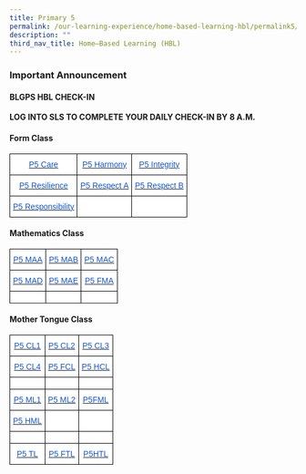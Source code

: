 ```yaml
---
title: Primary 5
permalink: /our-learning-experience/home-based-learning-hbl/permalink5/
description: ""
third_nav_title: Home–Based Learning (HBL)
---
```

### Important&nbsp;Announcement

#### BLGPS HBL CHECK-IN

**LOG INTO SLS TO COMPLETE YOUR DAILY CHECK-IN BY 8 A.M.**

#### Form Class

<style type="text/css">
.tg  {border-collapse:collapse;border-spacing:0;}
.tg td{border-color:black;border-style:solid;border-width:1px;font-family:Arial, sans-serif;font-size:14px;
  overflow:hidden;padding:10px 5px;word-break:normal;}
.tg th{border-color:black;border-style:solid;border-width:1px;font-family:Arial, sans-serif;font-size:14px;
  font-weight:normal;overflow:hidden;padding:10px 5px;word-break:normal;}
.tg .tg-db9x{background-color:#FFF;color:#15C;text-align:center;text-decoration:underline;vertical-align:top}
.tg .tg-ktyi{background-color:#FFF;text-align:left;vertical-align:top}
</style>
<table class="tg">
<thead>
  <tr>
    <th class="tg-db9x"><a href="https://docs.google.com/document/d/1brIV20GSPHzRhb4einMbtu6fWra1xMoH/edit"><span style="color:#15C;background-color:transparent">P5 Care</span></a></th>
    <th class="tg-db9x"><a href="https://docs.google.com/document/d/1ABzxFykJzocnKQtxhH-6m2LW-nRLBfsB/edit"><span style="color:#15C;background-color:transparent">P5 Harmony</span></a></th>
    <th class="tg-db9x"><a href="https://docs.google.com/document/d/1axG_TP8ialFVai9LoLQSKi-ZIcm6R5PT/edit?usp=sharing&amp;ouid=105417872371350287373&amp;rtpof=true&amp;sd=true"><span style="color:#15C;background-color:transparent">P5 Integrity</span></a></th>
  </tr>
</thead>
<tbody>
  <tr>
    <td class="tg-db9x"><a href="https://docs.google.com/document/d/18znywJreDfAoFVAQ9V90JSDtrnr-o1iw/edit"><span style="color:#15C;background-color:transparent">P5 Resilience</span></a></td>
    <td class="tg-db9x"><a href="https://docs.google.com/document/d/1MNYJXHdO6kE6I78JG_B-WUaQam6Vaiqe/edit?usp=sharing&amp;ouid=105417872371350287373&amp;rtpof=true&amp;sd=true"><span style="color:#15C;background-color:transparent">P5 Respect A</span></a></td>
    <td class="tg-db9x"><a href="https://docs.google.com/document/d/1DSSXso6fyqPbwwJSmHZvEfDlPDb_YBwk/edit?usp=sharing&amp;ouid=105417872371350287373&amp;rtpof=true&amp;sd=true"><span style="color:#15C;background-color:transparent">P5 Respect B</span></a></td>
  </tr>
  <tr>
    <td class="tg-db9x"><a href="https://docs.google.com/document/d/17g2dnG8OigUFSFrhEHQ9_vA3LNdvD9Rn/edit?usp=sharing&amp;ouid=105417872371350287373&amp;rtpof=true&amp;sd=true"><span style="color:#15C;background-color:transparent">P5 Responsibility</span></a></td>
    <td class="tg-ktyi"></td>
    <td class="tg-ktyi"></td>
  </tr>
</tbody>
</table>

#### Mathematics Class


<style type="text/css">
.tg  {border-collapse:collapse;border-spacing:0;}
.tg td{border-color:black;border-style:solid;border-width:1px;font-family:Arial, sans-serif;font-size:14px;
  overflow:hidden;padding:10px 5px;word-break:normal;}
.tg th{border-color:black;border-style:solid;border-width:1px;font-family:Arial, sans-serif;font-size:14px;
  font-weight:normal;overflow:hidden;padding:10px 5px;word-break:normal;}
.tg .tg-db9x{background-color:#FFF;color:#15C;text-align:center;text-decoration:underline;vertical-align:top}
.tg .tg-ktyi{background-color:#FFF;text-align:left;vertical-align:top}
</style>
<table class="tg">
<thead>
  <tr>
    <th class="tg-db9x"><a href="https://docs.google.com/document/d/1s77z_5OOjhqyr-KelD-ppNbWO1baBpAI/edit?usp=sharing&amp;ouid=105417872371350287373&amp;rtpof=true&amp;sd=true"><span style="color:#15C;background-color:transparent">P5 MAA</span></a></th>
    <th class="tg-db9x"><a href="https://docs.google.com/document/d/1EDeTOnN4ZWogh7QHquVJ6-s-RdGE10xQ/edit"><span style="color:#15C;background-color:transparent">P5 MAB</span></a></th>
    <th class="tg-db9x"><a href="https://docs.google.com/document/d/1_8WeNoFxKoh86RI2KhR3GhiIU6h-qXjG/edit?usp=sharing&amp;ouid=105417872371350287373&amp;rtpof=true&amp;sd=true"><span style="color:#15C;background-color:transparent">P5 MAC</span></a></th>
  </tr>
</thead>
<tbody>
  <tr>
    <td class="tg-db9x"><a href="https://docs.google.com/document/d/1IZGZ7ZIHmV2xvl7Lf8Uzgypb3Pl0PcVr/edit"><span style="color:#15C;background-color:transparent">P5 MAD</span></a></td>
    <td class="tg-db9x"><a href="https://docs.google.com/document/d/1BAUyUTllCtqr_G0h4xsp81XsbSSjz-W_/edit?usp=sharing&amp;ouid=105417872371350287373&amp;rtpof=true&amp;sd=true"><span style="color:#15C;background-color:transparent">P5 MAE</span></a></td>
    <td class="tg-db9x"><a href="https://docs.google.com/document/d/1yN4yYFJvH7WeXsky-70dXdxSkjCujujX/edit"><span style="color:#15C;background-color:transparent">P5 FMA</span></a></td>
  </tr>
  <tr>
    <td class="tg-ktyi"></td>
    <td class="tg-ktyi"></td>
    <td class="tg-ktyi"></td>
  </tr>
  <tr>
  </tr>
</tbody>
</table>

#### Mother Tongue Class


<style type="text/css">
.tg  {border-collapse:collapse;border-spacing:0;}
.tg td{border-color:black;border-style:solid;border-width:1px;font-family:Arial, sans-serif;font-size:14px;
  overflow:hidden;padding:10px 5px;word-break:normal;}
.tg th{border-color:black;border-style:solid;border-width:1px;font-family:Arial, sans-serif;font-size:14px;
  font-weight:normal;overflow:hidden;padding:10px 5px;word-break:normal;}
.tg .tg-db9x{background-color:#FFF;color:#15C;text-align:center;text-decoration:underline;vertical-align:top}
.tg .tg-ktyi{background-color:#FFF;text-align:left;vertical-align:top}
</style>
<table class="tg">
<thead>
  <tr>
    <th class="tg-db9x"><a href="https://docs.google.com/document/d/1fSuvi-rPpTfqxMt6jdAdTHDbrLtN_FZ1XS-EX2SKAwg/edit"><span style="color:#15C;background-color:transparent">P5 CL1</span></a></th>
    <th class="tg-db9x"><a href="https://docs.google.com/document/d/1Zf4BnbNCLPPO_OkJBODuxp-diQkSBHoFfc9O2FBqyaY/edit"><span style="color:#15C;background-color:transparent">P5 CL2</span></a></th>
    <th class="tg-db9x"><a href="https://docs.google.com/document/d/19nTJYjQeEKCWXo0QKihXF9OZha4geqLhfVGegBk-g6M/edit"><span style="color:#15C;background-color:transparent">P5 CL3</span></a></th>
  </tr>
</thead>
<tbody>
  <tr>
    <td class="tg-db9x"><a href="https://docs.google.com/document/d/1O868pvwy1NtEvQfxrQ5qslStwHXhD72zkNkWw8X7L9w/edit"><span style="color:#15C;background-color:transparent">P5 CL4</span></a></td>
    <td class="tg-db9x"><a href="https://docs.google.com/document/d/1nUhJ0nvljiHLoC0YwzsKMQeShIdig_xCg46D5vMWv3Q/edit"><span style="color:#15C;background-color:transparent">P5 FCL</span></a></td>
    <td class="tg-db9x"><a href="https://docs.google.com/document/d/1wSMkwQozkpWB-iZPHA2bni3q5pbgbjgJUIQHMJRqHHg/edit"><span style="color:#15C;background-color:transparent">P5 HCL</span></a></td>
  </tr>
  <tr>
    <td class="tg-ktyi"></td>
    <td class="tg-ktyi"></td>
    <td class="tg-ktyi"></td>
  </tr>
  <tr>
    <td class="tg-db9x"><a href="https://docs.google.com/document/d/1E02TlkI8Xmq2itCBNT2wC0HgmfW8ehoDAfqOph1tyoc/edit"><span style="color:#15C;background-color:transparent">P5 ML1</span></a></td>
    <td class="tg-db9x"><a href="https://docs.google.com/document/d/1-SF6YHHQY3paOCBJ3XJl1bexT5_MEVKuuBGeUbdTYoA/edit"><span style="color:#15C;background-color:transparent">P5 ML2</span></a></td>
    <td class="tg-db9x"><a href="https://docs.google.com/document/d/19PF7TAdA_7y7Ci_cTNVSddYXLgGTdHZ6nZpDXj59IZw/edit"><span style="color:#15C;background-color:transparent">P5FML</span></a></td>
  </tr>
  <tr>
    <td class="tg-db9x"><a href="https://docs.google.com/document/d/1nTW0TtgdFoB4pkwALPJ9vy9QnCyUJMSnZ7CgJUH5tCU/edit"><span style="color:#15C;background-color:transparent">P5 HML</span></a></td>
    <td class="tg-ktyi"></td>
    <td class="tg-ktyi"></td>
  </tr>
  <tr>
    <td class="tg-ktyi"></td>
    <td class="tg-ktyi"></td>
    <td class="tg-ktyi"></td>
  </tr>
  <tr>
    <td class="tg-db9x"><a href="https://docs.google.com/document/d/13ypGJUlEv9s_JHk33nJTTcNODeG_156atS_oA1NFqHM/edit"><span style="color:#15C;background-color:transparent">P5 TL</span></a></td>
    <td class="tg-db9x"><a href="https://docs.google.com/document/d/1hvxs2vZPF9qWUs531pmsWk4UHxBmlBXO5R99qpcmWRk/edit"><span style="color:#15C;background-color:transparent">P5 FTL</span></a></td>
    <td class="tg-db9x"><a href="https://docs.google.com/document/d/1mpFlBwcoSs04c8WSYPdfez94xy_dML30VPE-5FHjkNA/edit"><span style="color:#15C;background-color:transparent">P5HTL</span></a></td>
  </tr>
</tbody>
</table>